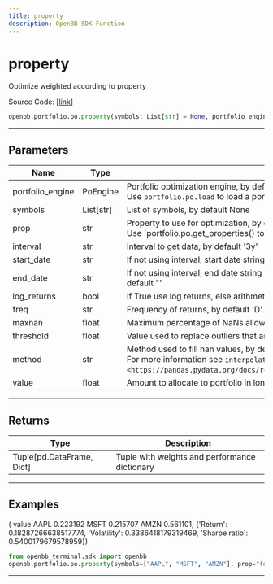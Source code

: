 ```yaml
---
title: property
description: OpenBB SDK Function
---
```


# property

Optimize weighted according to property

Source Code: [[link](https://github.com/OpenBB-finance/OpenBBTerminal/tree/main/openbb_terminal/portfolio/portfolio_optimization/po_model.py#L2279)]

```python
openbb.portfolio.po.property(symbols: List[str] = None, portfolio_engine: portfolio_optimization.po_engine.PoEngine = None, prop: str = "marketCap", kwargs: Any)
```

---

## Parameters

| Name | Type | Description | Default | Optional |
| ---- | ---- | ----------- | ------- | -------- |
| portfolio_engine | PoEngine | Portfolio optimization engine, by default None<br/>Use `portfolio.po.load` to load a portfolio engine | None | True |
| symbols | List[str] | List of symbols, by default None | None | True |
| prop | str | Property to use for optimization, by default 'marketCap'<br/>Use `portfolio.po.get_properties() to get a list of available properties | marketCap | True |
| interval | str | Interval to get data, by default '3y' | None | True |
| start_date | str | If not using interval, start date string (YYYY-MM-DD), by default "" | None | True |
| end_date | str | If not using interval, end date string (YYYY-MM-DD). If empty use last weekday, by default "" | None | True |
| log_returns | bool | If True use log returns, else arithmetic returns, by default False | None | True |
| freq | str | Frequency of returns, by default 'D'. Options: 'D' for daily, 'W' for weekly, 'M' for monthly | None | True |
| maxnan | float | Maximum percentage of NaNs allowed in the data, by default 0.05 | None | True |
| threshold | float | Value used to replace outliers that are higher than threshold, by default 0.0 | None | True |
| method | str | Method used to fill nan values, by default 'time'<br/>For more information see `interpolate <https://pandas.pydata.org/docs/reference/api/pandas.DataFrame.interpolate.html>`__. | None | True |
| value | float | Amount to allocate to portfolio in long positions, by default 1.0 | None | True |


---

## Returns

| Type | Description |
| ---- | ----------- |
| Tuple[pd.DataFrame, Dict] | Tuple with weights and performance dictionary |
---

## Examples

(         value
 AAPL  0.223192
 MSFT  0.215707
 AMZN  0.561101,
 {'Return': 0.18287266638517774,
  'Volatility': 0.3386418179319469,
  'Sharpe ratio': 0.5400179679578959})

```python
from openbb_terminal.sdk import openbb
openbb.portfolio.po.property(symbols=["AAPL", "MSFT", "AMZN"], prop="forwardPE")
```

---

